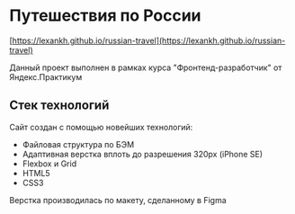 # Путешествия по России

[https://lexankh.github.io/russian-travel](https://lexankh.github.io/russian-travel)

Данный проект выполнен в рамках курса "Фронтенд-разработчик" от Яндекс.Практикум

## Стек технологий

Сайт создан с помощью новейших технологий:

* Файловая структура по БЭМ
* Адаптивная верстка вплоть до разрешения 320px (iPhone SE)
* Flexbox и Grid
* HTML5
* CSS3

Верстка производилась по макету, сделанному в Figma
